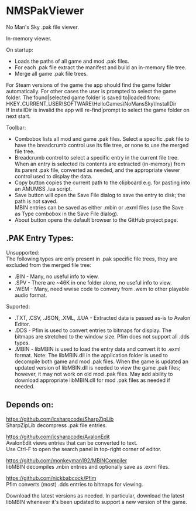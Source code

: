 # NMSPakViewer
No Man's Sky .pak file viewer.

In-memory viewer.

On startup:
- Loads the paths of all game and mod .pak files.
- For each .pak file extract the manifest and build an in-memory file tree.
- Merge all game .pak file trees.

For Steam versions of the game the app should find the game folder automatically.
For other cases the user is prompted to select the game folder.
The found|selected game folder is saved to|loaded from:</br>
HKEY_CURRENT_USER\SOFTWARE\HelloGames\NoMansSky\InstallDir</br>
If InstallDir is invalid the app will re-find|prompt to select the game folder on next start.

Toolbar:
- Combobox lists all mod and game .pak files. Select a specific .pak file to have the breadcrumb control use its file tree, or none to use the merged file tree.
- Breadcrumb control to select a specific entry in the current file tree.
When an entry is selected its contents are extracted (in-memory) from its parent .pak file, converted as needed, and the appropriate viewer control used to display the data.
- Copy button copies the current path to the clipboard e.g. for pasting into an AMUMSS .lua script.</br>
- Save button will open the Save File dialog to save the entry to disk; the path is not saved.</br>
MBIN entries can be saved as either .mbin or .exml files (use the Save as Type combobox in the Save File dialog).
- About button opens the default browser to the GitHub project page.

<h2>.PAK Entry Types:</h2>

Unsupported:</br>
The following types are only present in .pak specific file trees, they are excluded from the merged file tree:
- .BIN - Many, no useful info to view.
- .SPV - There are ~46K in one folder alone, no useful info to view.
- .WEM - Many, need wwise code to convery from .wem to other playable audio format.

Suported:
- .TXT, .CSV, .JSON, .XML, .LUA - Extracted data is passed as-is to Avalon Editor.
- .DDS - Pfim is used to convert entries to bitmaps for display.  The bitmaps are stretched to the window size.  Pfim does not support all .dds types.
- .MBIN - libMBIN is used to load the entry data and convert it to .exml format.
Note: The libMBIN.dll in the application folder is used to decompile both game and mod .pak files.
When the game is updated an updated version of libMBIN.dll is needed to view the game .pak files; however, it may not work on old mod .pak files.
May add ability to download appropriate libMBIN.dll for mod .pak files as needed if needed.

<h2>Depends on:</h2>

https://github.com/icsharpcode/SharpZipLib</br>
SharpZipLib decompress .pak file entries.

https://github.com/icsharpcode/AvalonEdit</br>
AvalonEdit views entries that can be converted to text.</br>
Use Ctrl-F to open the search panel in top-right corner of editor.

https://github.com/monkeyman192/MBINCompiler</br>
libMBIN decompiles .mbin entries and optionally save as .exml files.

https://github.com/nickbabcock/Pfim</br>
Pfim converts (most) .dds entries to bitmaps for viewing.

Download the latest versions as needed.  In particular, download the latest libMBIN whenever it's been updated to support a new version of the game.



